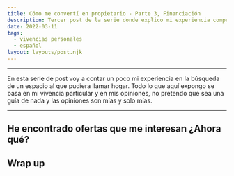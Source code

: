 ```yaml
---
title: Cómo me convertí en propietario - Parte 3, Financiación
description: Tercer post de la serie donde explico mi experiencia comprando un inmueble
date: 2022-03-11
tags:
  - vivencias personales
  - español
layout: layouts/post.njk
---
```


---

En esta serie de post voy a contar un poco mi experiencia en la búsqueda de un espacio al que pudiera llamar hogar. Todo lo que aquí expongo se basa en mi vivencia particular y en mis opiniones, no pretendo que sea una guía de nada y las opiniones son mías y solo mías.

---

## He encontrado ofertas que me interesan ¿Ahora qué?

## Wrap up
